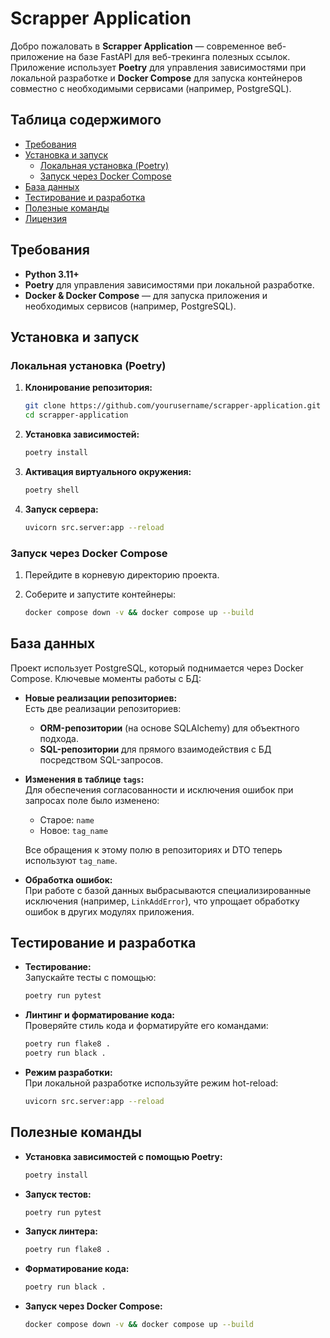 # Scrapper Application

Добро пожаловать в **Scrapper Application** — современное веб-приложение на базе FastAPI для веб-трекинга полезных ссылок. Приложение использует **Poetry** для управления зависимостями при локальной разработке и **Docker Compose** для запуска контейнеров совместно с необходимыми сервисами (например, PostgreSQL).



## Таблица содержимого

- [Требования](#требования)
- [Установка и запуск](#установка-и-запуск)
  - [Локальная установка (Poetry)](#локальная-установка-poetry)
  - [Запуск через Docker Compose](#запуск-чрез-docker-compose)
- [База данных](#база-данных)
- [Тестирование и разработка](#тестирование-и-разработка)
- [Полезные команды](#полезные-команды)
- [Лицензия](#лицензия)

## Требования

- **Python 3.11+**
- **Poetry** для управления зависимостями при локальной разработке.
- **Docker & Docker Compose** — для запуска приложения и необходимых сервисов (например, PostgreSQL).

## Установка и запуск

### Локальная установка (Poetry)

1. **Клонирование репозитория:**

   ```bash
   git clone https://github.com/yourusername/scrapper-application.git
   cd scrapper-application
   ```

2. **Установка зависимостей:**

   ```bash
   poetry install
   ```

3. **Активация виртуального окружения:**

   ```bash
   poetry shell
   ```

4. **Запуск сервера:**

   ```bash
   uvicorn src.server:app --reload
   ```

### Запуск через Docker Compose

1. Перейдите в корневую директорию проекта.
2. Соберите и запустите контейнеры:

   ```bash
   docker compose down -v && docker compose up --build
   ```

## База данных

Проект использует PostgreSQL, который поднимается через Docker Compose. Ключевые моменты работы с БД:

- **Новые реализации репозиториев:**  
  Есть две реализации репозиториев:
  - **ORM-репозитории** (на основе SQLAlchemy) для объектного подхода.
  - **SQL-репозитории** для прямого взаимодействия с БД посредством SQL-запросов.

- **Изменения в таблице `tags`:**  
  Для обеспечения согласованности и исключения ошибок при запросах поле было изменено:
  - Старое: `name`
  - Новое: `tag_name`
  
  Все обращения к этому полю в репозиториях и DTO теперь используют `tag_name`.

- **Обработка ошибок:**  
  При работе с базой данных выбрасываются специализированные исключения (например, `LinkAddError`), что упрощает обработку ошибок в других модулях приложения.

## Тестирование и разработка

- **Тестирование:**  
  Запускайте тесты с помощью:

  ```bash
  poetry run pytest
  ```

- **Линтинг и форматирование кода:**  
  Проверяйте стиль кода и форматируйте его командами:

  ```bash
  poetry run flake8 .
  poetry run black .
  ```

- **Режим разработки:**  
  При локальной разработке используйте режим hot-reload:

  ```bash
  uvicorn src.server:app --reload
  ```

## Полезные команды

- **Установка зависимостей с помощью Poetry:**

  ```bash
  poetry install
  ```

- **Запуск тестов:**

  ```bash
  poetry run pytest
  ```

- **Запуск линтера:**

  ```bash
  poetry run flake8 .
  ```

- **Форматирование кода:**

  ```bash
  poetry run black .
  ```

- **Запуск через Docker Compose:**
  
  ```bash
  docker compose down -v && docker compose up --build
  ```


